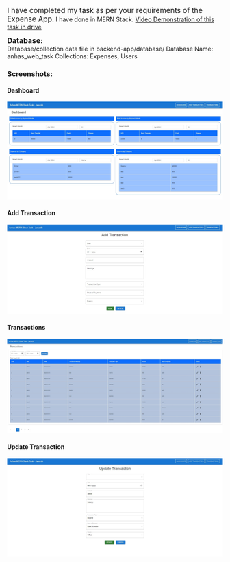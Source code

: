 <span style="font-size:larger;">I have completed my task as per your requirements of the Expense App.</span>
I have done in MERN Stack.
[Video Demonstration of this task in drive](https://drive.google.com/file/d/1lPkZ7qXOsaIUH7AQ59l-wynMxyqK49LP/view?usp=sharing)

<div style="font-size:larger;font-weight:bold;">Database:</div>
Database/collection data file in backend-app/database/
Database Name: anhas_web_task
Collections: Expenses, Users

<h3>Screenshots:</h3>
<h4>Dashboard</h4>
<img  src="https://raw.githubusercontent.com/sjjana77/Anhas_Web_Task_Janardh/main/screenshots/screenshot1.jpg" />

<h4>Add Transaction</h4>
<img  src="https://raw.githubusercontent.com/sjjana77/Anhas_Web_Task_Janardh/main/screenshots/screenshot2.jpg" />

<h4>Transactions</h4>
<img  src="https://raw.githubusercontent.com/sjjana77/Anhas_Web_Task_Janardh/main/screenshots/screenshot3.jpg" />

<h4>Update Transaction</h4>
<img  src="https://raw.githubusercontent.com/sjjana77/Anhas_Web_Task_Janardh/main/screenshots/screenshot4.jpg" />
